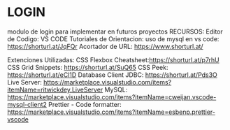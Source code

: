 # LOGIN

modulo de login para implementar en futuros proyectos
RECURSOS:
Editor de Codigo: VS CODE
Tutoriales de Orientacion:
uso de mysql en vs code: https://shorturl.at/JqFQr
Acortador de URL: https://www.shorturl.at/

Extenciones Utilizadas:
CSS Flexbox Cheatsheet:https://shorturl.at/p7rhU
CSS Grid Snippets: https://shorturl.at/SuQ65
CSS Peek: https://shorturl.at/eCl1D
Database Client JDBC: https://shorturl.at/Pds3O
Live Server: https://marketplace.visualstudio.com/items?itemName=ritwickdey.LiveServer
MySQL: https://marketplace.visualstudio.com/items?itemName=cweijan.vscode-mysql-client2
Prettier - Code formatter: https://marketplace.visualstudio.com/items?itemName=esbenp.prettier-vscode
